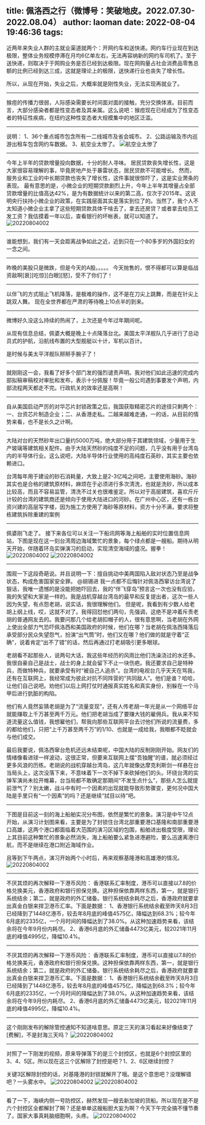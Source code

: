 title: 佩洛西之行（微博号：笑破地皮。2022.07.30-2022.08.04）
author: laoman
date: 2022-08-04 19:46:36
tags:
---
近两年来失业人群的主就业渠道就两个：开网约车和送快递。网约车行业现在到达极限，整体业务规模停滞在月均6亿单左右，无法再容纳新的网约车司机了。至于送快递，则取决于于网购业务是否已经到达极限。现在网购量占社会消费品零售总额的比例已经到达三成，这就是理论上的极限，送快递行业也丧失了增长性。

所以，从现在开始，失业之后，大概率就是刚性失业，无法实现再就业了。
- - - 
猴痘的传播力很弱，人际感染需要长时间面对面的接触，充分交换体液。目前而言，大部分感染者都是性变态者及其亲属。这么说吧：猴痘现在已经成为了性变态者的特征性疾病，在纽约这种性变态者大规模集中的地区泛滥。
- - - 
说明：
1、36个重点城市包含所有一二线城市及省会城市。
2、公路运输及市内巡游出租车包含网约车数据。
3、航空业太惨了。 
![航空业太惨了](/images/0220804001.jpg)
- - - 
今年上半年的贷款增量投向数据，十分的耐人寻味。
居民贷款丧失增长性，这是大家很容易理解的事，毕竟房地产处于暴雷状态，居民贷款不可能增长。
然而，服务业和工业的中长期贷款也丧失了增长性，这件事就很惊吓了，这是实业萧条的表现。
最有意思的是，小微企业的短期贷款剧烈上升，今年上半年其增量占全部贷款增量的比值高达42%，是为有数据统计以来的第二高，仅次于2015年。这说明央行扶持小微企业的政策，在实践层面其实是落实到位了的。当然了，我个人不太知道小微企业主拿了这些短期贷款具体干啥去了，拿去还房贷？或者拿去给员工发工资？我估摸着一年以后，查看银行的坏帐表，就可以知道了。
![20220804002](/images/20220804002.jpg)
- - -
谁能想到，我们有一天会距离战争如此之近，近到只在一个80多岁的外国妇女的一念之间。 
- - -
昨晚的美股只是微跌，但是今天的A股。。。。。
今天抛售的，恨不得都可以算是临战资敌啊[衰][吃惊][白眼][怒]，受不了你们了！ 
- - -
以伴飞的方式阻止飞机降落，是极难的操作，这不是在刀尖上跳舞，而是在针尖上跳双人舞。
现在全世界都在严肃的等待晚上10点半的到来。 
- - -
微博好久没这么持续的热闹了，上次还是今年过年期间呢。

从现有信息总结，佩婆大概是晚上十点降落台北。美国太平洋舰队几乎进行了总动员式的护航，沿航线布置的大型舰艇以十计，军机以百计。

是时候与美太平洋舰队掰掰手腕子了！ 
- - -
就刚刚这一会，我看了好多个部门发的强烈谴责声明。我对他们如此迅速的完成内部拟稿审稿校对审批和发布，表示十分佩服！毕竟一般公司遇到事要发个声明，内部流程两天都走不完。行政机关的效率还是高啊！ 
- - -
自从美国启动严厉的对华芯片封锁政策之后，我国获取精密芯片的途径只剩两个：一、台资芯片制造企业；二、从香港走私。二越来越难走通，一的话，从目前的情势来看，也不是长久之计啊。 
- - - 
大陆对台的天然砂年出口量约5000万吨，绝大部分用于其建筑领域，少量用于生产玻璃等建筑相关配件。由于大陆天然砂的纯度不足的问题，几乎没有用于台湾岛内的半导体行业。这么说吧，大陆半导体行业使用的高纯度石英砂，其实主要也依赖进口。

台湾每年用于建设的砂石消耗量，大致上是2-3亿吨之间吧，主要使用海砂。海砂其实也是合格的建筑原材料，麻烦在于必须进行多次清洗，也就是洗砂，所以成本比较高，而且不容易监管，清洗不过关也很难鉴定。所以对于高层建筑，喜欢斤斤计较的台湾的建筑商还是倾向于使用大陆进口的河砂。在广州中心区，还有一栋台资兴建的高层写字楼，因为施工方使用了海砂等原材料，资方十分不满，要求将整栋建筑拆除重建的案例
- - -
佩婆刚飞走了。
接下来各位可以关注一下船讯网等海上船舶的实时位置信息网站，下图是现在这一刻台湾周边海域繁忙的景象，每个绿点都是一艘船。期待从明天开始，伴随着环岛实弹演习的启动，实现清空海域的盛况。握拳！ 
![20220804002](/images/20220804003.jpg)
![20220804002](/images/20220804004.jpg)
- - -
围观一下这段奇葩说。并且说明一下：擅自挑动中美两国陷入敌对状态乃至是战争状态，构成危害国家安全罪。
@胡锡进
我一点都不后悔针对佩洛西窜访台湾说了狠话，我唯一遗憾的是没能把她吓回去，我的“伴飞穿岛”预言这一次也没有应验，我的失望和大家是一样的。我是战机穿越台湾岛的最早和反复提出者，这次一些人因为失望，有点怨老胡，说实话，我很理解他们。
但是呢，我看到有少数人给老胡上纲上线，哎，这就不对了。我得回怼他们两句，先强调，这绝不是冲着斥责老胡的普通网友去的。我要问那几个给老胡扣帽子的人，很有意思啊，当老胡在外网上使出全部力气恐吓佩洛西和美国政府的时候，他们在哪？当老胡在佩洛西降落后承受部分民众失望怨气，扮演“出气筒”时，他们又在哪？他们做的就是守着“正确”，说着肯定“出不了错”的话，然后再通过打老胡吸引更多眼球。

老胡看不起那些人，说两句大话，我这些年经历的风雨比他们洗澡浇过的水还多。我很自豪自己是战士，战士的身上就会留下不止一块伤疤。我还要求自己是特种兵，而做特种兵，就要承受有时“被自己人追杀”。台湾的电视台几乎天天在骂我，还有在互联网上，我经常成为彼此对抗不同阵营的“共同敌人”。他们是谁？哈哈，让他们自己说吧。劝他们以后上网打仗时通报真实姓名和真实身份，别躲在一个马甲后进行肮脏的构陷。

他们有人竟然妄猜老胡是为了“流量变现”，还有人传老胡一年光是从一个网络平台就能赚取上千万甚至两千万元。他们把老胡当成了要赚大钱的雇佣兵。我从来不知道流量这么值钱，我想雇他们，帮我向那些互联网平台去讨他们所说的流量费，多的都给他们，只把“上千万甚至两千万”的1/10、也就是一成给我，我眼都不眨就会与他们成交。

最后我要说，佩洛西窜台危机还远未结束呢，中国大陆的反制刚刚开始。网友们的情绪像看进球一样波动，这很正常，但要来互联网上摆“吾独醒”的谱，就必须经过更多风浪的历练。老胡说的战机穿越台湾岛，这几年就像达摩克利斯剑一样悬在台当局头上，这次没落下来，不意味着下一次不掉下来砍掉他们的头。环绕台湾的实弹军演尚未拉开帷幕，台当局都不敢确定那期间“不发生点什么”，那些人怎么就提前泄气了？别太嫩，战斗中有时一个因素的出现就能导致形势骤变，更何况中国大陆是手里只有“一个因素”的吗？还是继续“拭目以待”吧。
- - -
下图是目前这一刻的海上船舶实况分布图，依然是繁忙的景象。演习是中午12点开始，从演习计划图来看，主要是为了封锁住台湾北部重要港口基隆和南部重要港口高雄，这两个港口都面临着大范围的演习区域的包围，船舶进出极度受限，理论上其目前这种繁忙的景象必然消失，海上船舶要么紧急进港避险，要么迅速离港归航，而不是继续在港口附近海域作业。

且等到下午两点，演习开始两个小时后，再来观察基隆港和高雄港的情况。
![20220804002](/images/20220804005.jpg)
- - -
不厌其烦的再次解释一下港币风险：
香港联系汇率制度，港币可以直接以7.8的价格兑换美元，香港政府和银行担保兑换。这种担保依靠两样东西，第一，就是银行系统结余；第二，就是政府的外汇储备。银行系统结余耗尽之后，香港政府就要拿出真金白银来捍卫港币汇率。下面是数据：
1、香港银行系统结余截至昨天8月3日已经降到了1448亿港币，较去年8月底的峰值4575亿，降幅达到68.3%；较今年6月底的2335亿，一个月时间的降幅达到了38.0%。从这种加速趋势来看，该结余将在今年9月份内耗尽。
2、香港6月底的外汇储备4473亿美元，较2021年11月底的峰值4995亿，降幅10.4%。
- - - 
不厌其烦的再次解释一下港币风险：
香港联系汇率制度，港币可以直接以7.8的价格兑换美元，香港政府和银行担保兑换。这种担保依靠两样东西，第一，就是银行系统结余；第二，就是政府的外汇储备。银行系统结余耗尽之后，香港政府就要拿出真金白银来捍卫港币汇率。下面是数据：
1、香港银行系统结余截至昨天8月3日已经降到了1448亿港币，较去年8月底的峰值4575亿，降幅达到68.3%；较今年6月底的2335亿，一个月时间的降幅达到了38.0%。从这种加速趋势来看，该结余将在今年9月份内耗尽。
2、香港6月底的外汇储备4473亿美元，较2021年11月底的峰值4995亿，降幅10.4%。
- - -
这个刚刚发布的解除管控通知不知道啥意思。原定三天的演习看起来好像结束了[费解]，不是封海三天吗？
![20220804002](/images/20220804006.jpg)
- - -
对照了一下刚发的视频，原来导弹落下的是三个封控区，也就是6个封控区里的3、4、5区。所以现在这三个区解除了封控是吧？1、2、6区继续封控？

关键3区解除封控的话，对基隆港的封锁就解开了哦。是这个意思吧？没理解错吧？一头雾水中。
![20220804002](/images/20220804007.jpg)
![20220804002](/images/20220804008.jpg)
- - -
看了一下，海峡内侧一号防控区，赫然发现一艘去新加坡的货船。所以现在是不是六个封控区全都解封了啊？还是单单这艘船胆大妄为啊？今天下午完全搞不懂节奏了。国家大事真耗脑细胞啊，头疼。
![20220804002](/images/20220804009.jpg)
